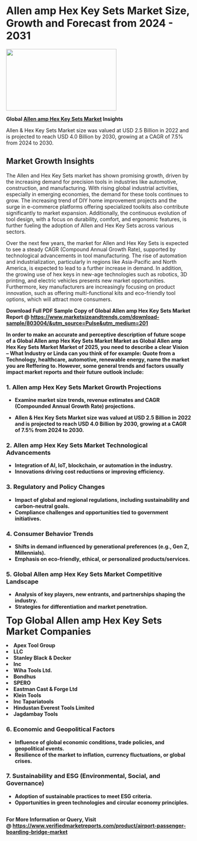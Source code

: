 <H1>Allen amp Hex Key Sets Market Size, Growth and Forecast from 2024 - 2031</H1><img class="aligncenter size-medium wp-image-584254" src="https://thirdeyenews.in/wp-content/uploads/2024/09/Global-Market-Research-300x168.jpeg" alt="" width="300" height="168" /><p><strong>Global&nbsp;<a href="https://www.marketsizeandtrends.com/download-sample/803004/&amp;utm_source=Pulse&amp;utm_medium=201">Allen amp Hex Key Sets Market</a> Insights</strong></p><p>Allen & Hex Key Sets Market size was valued at USD 2.5 Billion in 2022 and is projected to reach USD 4.0 Billion by 2030, growing at a CAGR of 7.5% from 2024 to 2030.</p><p><h2>Market Growth Insights</h2> <p>The Allen and Hex Key Sets market has shown promising growth, driven by the increasing demand for precision tools in industries like automotive, construction, and manufacturing. With rising global industrial activities, especially in emerging economies, the demand for these tools continues to grow. The increasing trend of DIY home improvement projects and the surge in e-commerce platforms offering specialized toolkits also contribute significantly to market expansion. Additionally, the continuous evolution of tool design, with a focus on durability, comfort, and ergonomic features, is further fueling the adoption of Allen and Hex Key Sets across various sectors.</p> <p><strong></strong></p> <p>Over the next few years, the market for Allen and Hex Key Sets is expected to see a steady CAGR (Compound Annual Growth Rate), supported by technological advancements in tool manufacturing. The rise of automation and industrialization, particularly in regions like Asia-Pacific and North America, is expected to lead to a further increase in demand. In addition, the growing use of hex keys in new-age technologies such as robotics, 3D printing, and electric vehicles presents new market opportunities. Furthermore, key manufacturers are increasingly focusing on product innovation, such as offering multi-functional kits and eco-friendly tool options, which will attract more consumers.</p> <p><strong></p><p><span class=""><strong>Download Full PDF Sample Copy of Global Allen amp Hex Key Sets Market Report</strong> @ <a href="https://www.marketsizeandtrends.com/download-sample/803004/&amp;utm_source=Pulse&amp;utm_medium=201" target="_blank">https://www.marketsizeandtrends.com/download-sample/803004/&amp;utm_source=Pulse&amp;utm_medium=201</a></span></p><p>In order to make an accurate and perceptive description of future scope of a Global&nbsp;Allen amp Hex Key Sets Market Market as Global&nbsp;Allen amp Hex Key Sets Market Market of 2025, you need to describe a clear Vision &ndash; What Industry or Linda can you think of for example: Quote from a Technology, healthcare, automotive, renewable energy, name the market you are Reffering to. However, some general trends and factors usually impact market reports and their future outlook include:</p><h3>1.&nbsp;<strong>Allen amp Hex Key Sets Market Growth Projections</strong></h3><ul><li>Examine market size trends, revenue estimates and CAGR (Compounded Annual Growth Rate) projections.</li><li><p>Allen & Hex Key Sets Market size was valued at USD 2.5 Billion in 2022 and is projected to reach USD 4.0 Billion by 2030, growing at a CAGR of 7.5% from 2024 to 2030.</p></li></ul><h3>2.&nbsp;<strong>Allen amp Hex Key Sets Market Technological Advancements</strong></h3><ul><li>Integration of AI, IoT, blockchain, or automation in the industry.</li><li>Innovations driving cost reductions or improving efficiency.</li></ul><h3>3.&nbsp;<strong>Regulatory and Policy Changes</strong></h3><ul><li>Impact of global and regional regulations, including sustainability and carbon-neutral goals.</li><li>Compliance challenges and opportunities tied to government initiatives.</li></ul><h3>4.&nbsp;<strong>Consumer Behavior Trends</strong></h3><ul><li>Shifts in demand influenced by generational preferences (e.g., Gen Z, Millennials).</li><li>Emphasis on eco-friendly, ethical, or personalized products/services.</li></ul><h3>5.&nbsp;<strong>Global Allen amp Hex Key Sets Market Competitive Landscape</strong></h3><ul><li>Analysis of key players, new entrants, and partnerships shaping the industry.</li><li>Strategies for differentiation and market penetration.</li></ul><p data-pm-slice="1 1 []"><span style="color: inherit; font-family: inherit; font-size: 25px;">Top Global Allen amp Hex Key Sets Market Companies</span></p><div class="" data-test-id=""><p><li>Apex Tool Group</li><li> LLC</li><li> Stanley Black & Decker</li><li> Inc</li><li> Wiha Tools Ltd.</li><li> Bondhus</li><li> SPERO</li><li> Eastman Cast & Forge Ltd</li><li> Klein Tools</li><li> Inc Tapariatools</li><li> Hindustan Everest Tools Limited</li><li> Jagdambay Tools</li></p></div><h3>6.&nbsp;<strong>Economic and Geopolitical Factors</strong></h3><ul><li>Influence of global economic conditions, trade policies, and geopolitical events.</li><li>Resilience of the market to inflation, currency fluctuations, or global crises.</li></ul><h3>7.&nbsp;<strong>Sustainability and ESG (Environmental, Social, and Governance)</strong></h3><ul><li>Adoption of sustainable practices to meet ESG criteria.</li><li>Opportunities in green technologies and circular economy principles.</li></ul><h2><strong style="font-size: 14px;">For More Information or Query, Visit @&nbsp;</strong><a style="background-color: #ffffff; font-size: 14px;" href="https://www.marketsizeandtrends.com/report/allen-amp-hex-key-sets-market/" target="_blank">https://www.verifiedmarketreports.com/product/airport-passenger-boarding-bridge-market</a></h2>
